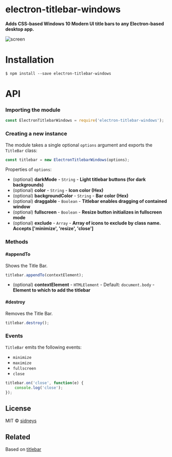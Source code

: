 # electron-titlebar-windows

**Adds CSS-based Windows 10 Modern UI title bars to any Electron-based desktop app.**



![screen](screen.png)



# Installation

```
$ npm install --save electron-titlebar-windows
```


# API

### Importing the module

```js
const ElectronTitlebarWindows = require('electron-titlebar-windows');
```

### Creating a new instance

The module takes a single optional `options` argument and exports the `TitleBar` class:

```js
const titlebar = new ElectronTitlebarWindows(options);
```

Properties of `options`:
 - (optional) **darkMode** - `String` - **Light titlebar buttons (for dark backgrounds)**
 - (optional) **color** - `String` - **Icon color (Hex)**
 - (optional) **backgroundColor** - `String` - **Bar color (Hex)**
 - (optional) **draggable** - `Boolean` - **Titlebar enables dragging of contained window**
 - (optional) **fullscreen** - `Boolean` - **Resize button initializes in fullscreen mode**
 - (optional) **exclude** - `Array` - **Array of icons to exclude by class name. Accepts ['minimize', 'resize', 'close']**

### Methods

#### #appendTo

Shows the Title Bar.

```js
titlebar.appendTo(contextElement);
```

 - (optional) **contextElement** - `HTMLElement` - Default: `document.body` - **Element to which to add the titlebar**  


#### #destroy

Removes the Title Bar.

```js
titlebar.destroy();
```


### Events

`TitleBar` emits the following events:

- `minimize`
- `maximize`
- `fullscreen`
- `close`

```js
titlebar.on('close', function(e) {
    console.log('close');
});
```



## License

MIT © [sidneys](http://sidneys.github.io)



## Related

Based on [titlebar](https://github.com/kapetan/titlebar)
